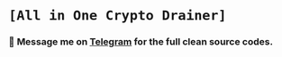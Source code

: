 # ` [All in One Crypto Drainer] `

### 📩 **Message me on [Telegram](https://t.me/Markcassen) for the full clean source codes.**
